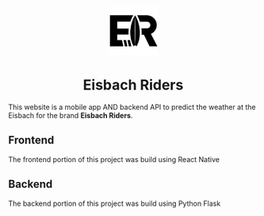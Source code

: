<p align="center"><img alt="EisbachRiders" src="./frontend/src/logo.png" width="100" /></p>
<h1 align="center">
  Eisbach Riders
</h1>

This website is a mobile app AND backend API to predict the weather at the Eisbach for the brand **Eisbach Riders**.

## Frontend

The frontend portion of this project was build using React Native

## Backend

The backend portion of this project was build using Python Flask
